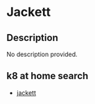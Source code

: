 # Jackett

## Description

No description provided.

## k8 at home search

- [jackett](https://nanne.dev/k8s-at-home-search/#/jackett)
